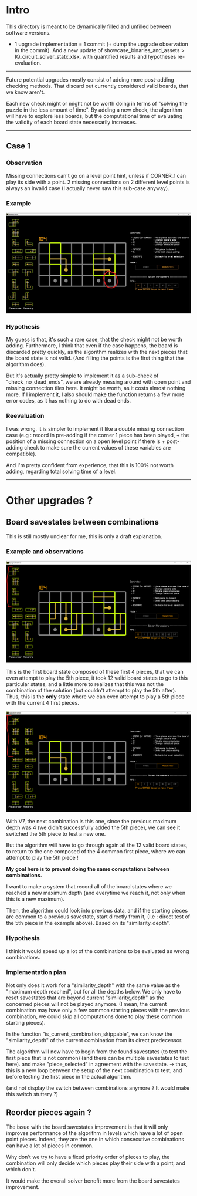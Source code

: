 # Intro

This directory is meant to be dynamically filled and unfilled between software versions.

- 1 upgrade implementation = 1 commit (+ dump the upgrade observation in the commit).
  And a new update of showcase_binaries_and_assets > IQ_circuit_solver_statx.xlsx, with quantified results and hypotheses re-evaluation.

---

Future potential upgrades mostly consist of adding more post-adding checking methods.
That discard out currently considered valid boards, that we know aren't.

Each new check might or might not be worth doing in terms of "solving the puzzle in the less amount of time".
By adding a new check, the algorithm will have to explore less boards, but the computational time of evaluating the validity of each board state necessarily increases.

---

## Case 1

### Observation

Missing connections can't go on a level point hint, unless if CORNER_1 can play its side with a point.
2 missing connections on 2 different level points is always an invalid case (I actually never saw this sub-case anyway).

### Example

<img src="https://github.com/adrienduque/IQ_circuit_solver/blob/master/potential_upgrades/1.1.png">

### Hypothesis

My guess is that, it's such a rare case, that the check might not be worth adding. Furthermore, I think that even if the case happens, the board is discarded pretty quickly, as the algorithm realizes with the next pieces that the board state is not valid. (And filling the points is the first thing that the algorithm does).

But it's actually pretty simple to implement it as a sub-check of "check_no_dead_ends", we are already messing around with open point and missing connection tiles here. It might be worth, as it costs almost nothing more.
If I implement it, I also should make the function returns a few more error codes, as it has nothing to do with dead ends.

### Reevaluation

I was wrong, it is simpler to implement it like a double missing connection case (e.g : record in pre-adding if the corner 1 piece has been played, + the position of a missing connection on a open level point if there is + post-adding check to make sure the current values of these variables are compatible).

And I'm pretty confident from experience, that this is 100% not worth adding, regarding total solving time of a level.

---

# Other upgrades ?

## Board savestates between combinations

This is still mostly unclear for me, this is only a draft explanation.

### Example and observations

<img src="https://github.com/adrienduque/IQ_circuit_solver/blob/master/potential_upgrades/combination_savestates_1.png">

This is the first board state composed of these first 4 pieces, that we can even attempt to play the 5th piece, it took 12 valid board states to go to this particular states, and a little more to realizes that this was not the combination of the solution (but couldn't attempt to play the 5th after). Thus, this is the **only** state where we can even attempt to play a 5th piece with the current 4 first pieces.

<img src="https://github.com/adrienduque/IQ_circuit_solver/blob/master/potential_upgrades/combination_savestates_2.png">

With V7, the next combination is this one, since the previous maximum depth was 4 (we didn't successfully added the 5th piece), we can see it switched the 5th piece to test a new one.

But the algorithm will have to go through again all the 12 valid board states, to return to the one composed of the 4 common first piece, where we can attempt to play the 5th piece !

**My goal here is to prevent doing the same computations between combinations.**

I want to make a system that record all of the board states where we reached a new maximum depth (and everytime we reach it, not only when this is a new maximum).

Then, the algorithm could look into previous data, and if the starting pieces are common to a previous savestate, start directly from it, (I.e : direct test of the 5th piece in the example above). Based on its "similarity_depth".

### Hypothesis

I think it would speed up a lot of the combinations to be evaluated as wrong combinations.

### Implementation plan

Not only does it work for a "similarity_depth" with the same value as the "maximum depth reached", but for all the depths below. We only have to reset savestates that are beyond current "similarity_depth" as the concerned pieces will not be played anymore. (I mean, the current combination may have only a few common starting pieces with the previous combination, we could skip all computations done to play these common starting pieces).

In the function "is_current_combination_skippable", we can know the "similarity_depth" of the current combination from its direct predecessor.

The algorithm will now have to begin from the found savestates (to test the first piece that is not common) (and there can be multiple savestates to test here). and make "piece_selected" in agreement with the savestate. -> thus, this is a new loop between the setup of the next combination to test, and before testing the first piece in the actual algorithm.

(and not display the switch between combinations anymore ? It would make this switch stuttery ?)

## Reorder pieces again ?

The issue with the board savestates improvement is that it will only improves performance of the algorithm in levels which have a lot of open point pieces. Indeed, they are the one in which consecutive combinations can have a lot of pieces in common.

Why don't we try to have a fixed priority order of pieces to play, the combination will only decide which pieces play their side with a point, and which don't.

It would make the overall solver benefit more from the board savestates improvement.
